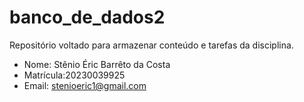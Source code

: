 # banco_de_dados2
Repositório voltado para armazenar conteúdo e tarefas da disciplina.

- Nome: Stênio Éric Barrêto da Costa
- Matrícula:20230039925
- Email: stenioeric1@gmail.com
